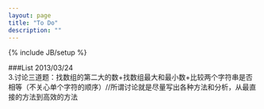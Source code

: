 ```yaml
---
layout: page
title: "To Do"
description: ""
---
```

{% include JB/setup %}

###List 2013/03/24  
3.讨论三道题：找数组的第二大的数+找数组最大和最小数+比较两个字符串是否相等（不关心单个字符的顺序）//所谓讨论就是尽量写出各种方法和分析，从最直接的方法到高效的方法  

